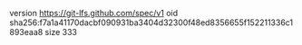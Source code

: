 version https://git-lfs.github.com/spec/v1
oid sha256:f7a1a41170dacbf090931ba3404d32300f48ed8356655f152211336c1893eaa8
size 333
